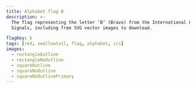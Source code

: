 ```yaml
---
title: Alphabet flag B
description: >-
  The flag representing the letter ‘B’ (Bravo) from the International Code of
  Signals, including free SVG vector images to download.

flagKey: b
tags: [red, swallowtail, flag, alphabet, ics]
images:
  - rectangleOutline
  - rectangleNoOutline
  - squareOutline
  - squareNoOutline
  - squareNoOutlinePrimary
---
```


